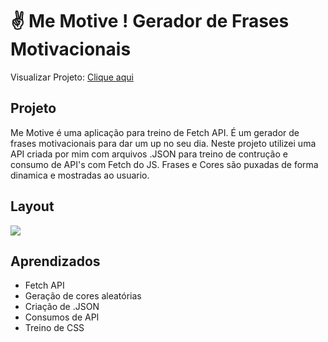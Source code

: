 # ✌ Me Motive ! Gerador de Frases Motivacionais

Visualizar Projeto: [Clique aqui](https://66c8c8b637ef60e30856a032--suportemaqplan.netlify.app/)
<br>

## Projeto

Me Motive é uma aplicação para treino de Fetch API. É um gerador de frases motivacionais para dar um up no seu dia.
Neste projeto utilizei uma API criada por mim com arquivos .JSON para treino de contrução e consumo de API's com Fetch do JS.
Frases e Cores são puxadas de forma dinamica e mostradas ao usuario. 
<br>

## Layout
![](https://github.com/moraislucas/MeMotive/blob/master/preview/1.jpg)

## Aprendizados 
- Fetch API
- Geração de cores aleatórias
- Criação de .JSON
- Consumos de API
- Treino de CSS


